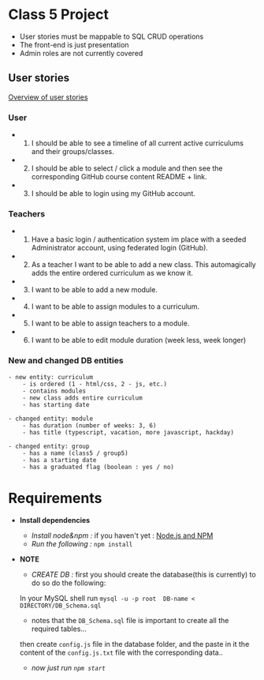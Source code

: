# Class 5 Project

- User stories must be mappable to SQL CRUD operations
- The front-end is just presentation
- Admin roles are not currently covered

## User stories

[Overview of user stories](https://github.com/hyf-project5/super-duper-5/blob/master/USERSTORIES.md)


### User


- 1) I should be able to see a timeline of all current active curriculums and their groups/classes.
- 2) I should be able to select / click a module and then see the corresponding GitHub course content README + link.
- 3) I should be able to login using my GitHub account.


### Teachers

- 1) Have a basic login / authentication system im place with a seeded Administrator account, using federated login (GitHub).
- 2) As a teacher I want to be able to add a new class. This automagically adds the entire ordered curriculum as we know it.

- 3) I want to be able to add a new module.
- 4) I want to be able to assign modules to a curriculum.
- 5) I want to be able to assign teachers to a module.
- 6) I want to be able to edit module duration (week less, week longer)


### New and changed DB entities

    - new entity: curriculum
        - is ordered (1 - html/css, 2 - js, etc.)
        - contains modules
        - new class adds entire curriculum
        - has starting date

    - changed entity: module
        - has duration (number of weeks: 3, 6)
        - has title (typescript, vacation, more javascript, hackday)
        
    - changed entity: group
        - has a name (class5 / group5)
        - has a starting date
        - has a graduated flag (boolean : yes / no)
       


# **Requirements**

* **Install dependencies**
  * *Install node&npm :* if you haven't yet : [Node.js and NPM](http://nodejs.org/)
  * *Run the following :* `npm install`
* **NOTE**
  * *CREATE DB :* first you should create the database(this is currently) to do so do the following:
  

  In your MySQL shell run `mysql -u -p root  DB-name < DIRECTORY/DB_Schema.sql`
  * notes that the `DB_Schema.sql` file is important to create all the required tables...
  

  then create `config.js` file in the database folder, and the paste in it the content of
  the `config.js.txt` file with the corresponding data..


  * *now just run `npm start`*
